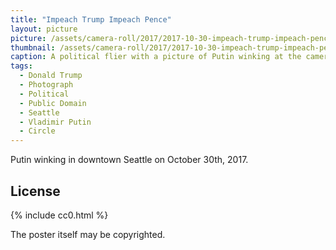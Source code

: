 ```yaml
---
title: "Impeach Trump Impeach Pence"
layout: picture
picture: /assets/camera-roll/2017/2017-10-30-impeach-trump-impeach-pence/2017-10-30-impeach-trump-impeach-pence.jpg
thumbnail: /assets/camera-roll/2017/2017-10-30-impeach-trump-impeach-pence/2017-10-30-impeach-trump-impeach-pence-thumbnail.jpg
caption: A political flier with a picture of Putin winking at the camera.
tags:
  - Donald Trump
  - Photograph
  - Political
  - Public Domain
  - Seattle
  - Vladimir Putin
  - Circle
---
```


Putin winking in downtown Seattle on October 30th, 2017.

## License

{% include cc0.html %}

The poster itself may be copyrighted.